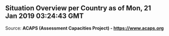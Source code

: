 ## Situation Overview per Country as of Mon, 21 Jan 2019 03:24:43 GMT

Source: **ACAPS (Assessment Capacities Project) - https://www.acaps.org**